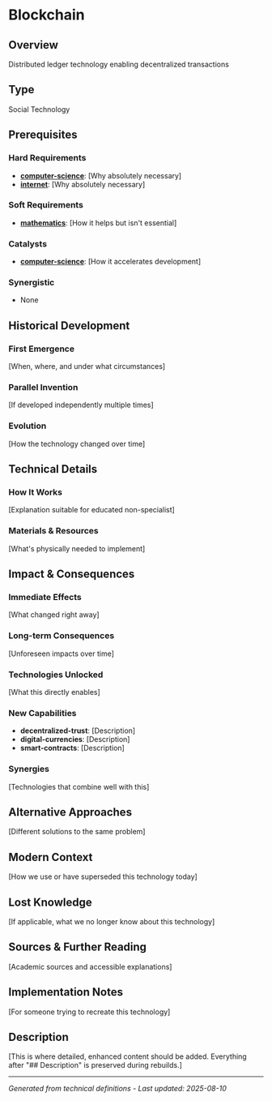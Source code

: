 # Blockchain

## Overview
Distributed ledger technology enabling decentralized transactions

## Type
Social Technology

## Prerequisites

### Hard Requirements
- **[computer-science](../computer-science/README.md)**: [Why absolutely necessary]
- **[internet](../internet/README.md)**: [Why absolutely necessary]

### Soft Requirements
- **[mathematics](../mathematics/README.md)**: [How it helps but isn't essential]

### Catalysts
- **[computer-science](../computer-science/README.md)**: [How it accelerates development]

### Synergistic
- None

## Historical Development

### First Emergence
[When, where, and under what circumstances]





### Parallel Invention
[If developed independently multiple times]

### Evolution
[How the technology changed over time]

## Technical Details

### How It Works
[Explanation suitable for educated non-specialist]

### Materials & Resources
[What's physically needed to implement]





## Impact & Consequences

### Immediate Effects
[What changed right away]

### Long-term Consequences
[Unforeseen impacts over time]

### Technologies Unlocked
[What this directly enables]

### New Capabilities
- **decentralized-trust**: [Description]
- **digital-currencies**: [Description]
- **smart-contracts**: [Description]

### Synergies
[Technologies that combine well with this]

## Alternative Approaches
[Different solutions to the same problem]

## Modern Context
[How we use or have superseded this technology today]

## Lost Knowledge
[If applicable, what we no longer know about this technology]

## Sources & Further Reading
[Academic sources and accessible explanations]

## Implementation Notes
[For someone trying to recreate this technology]

## Description




[This is where detailed, enhanced content should be added. Everything after "## Description" is preserved during rebuilds.]

---
*Generated from technical definitions - Last updated: 2025-08-10*
